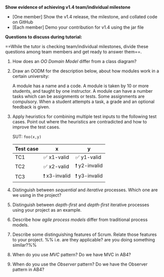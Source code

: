 **Show evidence of achieving v1.4 team/individual milestone**
* [One member] Show the v1.4 release, the milestone, and collated code on GitHub
* [Each member] Demo your contribution for v1.4 using the jar file 

**Questions to discuss during tutorial:**

==While the tutor is checking team/individual milestones, divide these questions among team members and get ready to answer them==. 

1. How does an _OO Domain Model_ differ from a class diagram?

1. Draw an OODM for the description below, about how modules work in a certain university:

   <tip-box> 

   A module has a name and a code. A module is taken by 10 or more students, and taught by one instructor. A module can have a number tasks which can be assignments or tests. Some assignments are compulsory. When a student attempts a task, a grade and an optional feedback is given.

   </tip-box>

1. Apply heuristics for combining multiple test inputs to the following test cases. Point out where the heuristics are contradicted and how to improve the test cases.

   <tip-box> 
   
   SUT: `foo(x,y)`
   
   Test case |  x  |  y
   --------- | --- | ---
   TC1 | :white_check_mark: x1-valid | :white_check_mark: y1-valid
   TC2 | :white_check_mark: x2-valid | :exclamation: y2-invalid
   TC3 | :exclamation: x3-invalid | :exclamation: y3-invalid
   
   </tip-box>


1. Distinguish between _sequential_ and _iterative_ processes. Which one are we using in the project?

1. Distinguish between _depth-first_ and _depth-first_ iterative processes using your project as an example.

1. Describe how _agile process models_ differ from traditional process models.

1. Describe some distinguishing features of Scrum. Relate those features to your project. %%&nbsp;i.e. are they applicable? are you doing something similar?%%
    
1. When do you use _MVC_ pattern? Do we have MVC in AB4?

1. When do you use the _Observer_ pattern? Do we have the Observer pattern in AB4?

